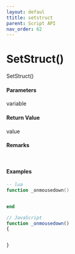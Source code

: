 ```yaml
---
layout: defaul
ttitle: setstruct
parent: Script API
nav_order: 62
---
```

# SetStruct\(\)

SetStruct\(\)

#### Parameters

variable



#### Return Value

value


#### Remarks


```lua

```

```js

```

#### 

#### Examples



```lua
-- lua
function _onmousedown()


end
```

```js
// JavaScript
function _onmousedown()
{	


}
```



